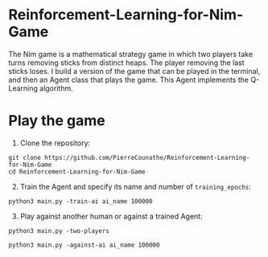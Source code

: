 # Reinforcement-Learning-for-Nim-Game
The Nim game is a mathematical strategy game in which two players take turns removing sticks from distinct heaps. The player removing the last sticks loses. I build a version of the game that can be played in the terminal, and then an Agent class that plays the game. This Agent implements the Q-Learning algorithm. 

# Play the game
1. Clone the repository:
```
git clone https://github.com/PierreCounathe/Reinforcement-Learning-for-Nim-Game
cd Reinforcement-Learning-for-Nim-Game
```
2. Train the Agent and specify its name and number of `training_epochs`:
```
python3 main.py -train-ai ai_name 100000
```
3. Play against another human or against a trained Agent:
```
python3 main.py -two-players
```
```
python3 main.py -against-ai ai_name 100000
